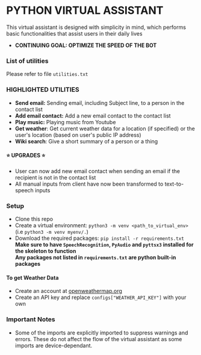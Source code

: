 # PYTHON VIRTUAL ASSISTANT

This virtual assistant is designed with simplicity in mind, which performs basic functionalities that assist users in their daily lives

* __CONTINUING GOAL: OPTIMIZE THE SPEED OF THE BOT__
### List of utilities 
Please refer to file `utilities.txt`

### HIGHLIGHTED UTILITIES 
- __Send email:__ Sending email, including Subject line, to a person in the contact list
- __Add email contact:__ Add a new email contact to the contact list
- __Play music:__ Playing music from Youtube
- __Get weather__: Get current weather data for a location (if specified) or the user's location (based on user's public IP address)
- __Wiki search__: Give a short summary of a person or a thing

#### :star: UPGRADES :star:
- User can now add new email contact when sending an email if the recipient is not in the contact list
- All manual inputs from client have now been transformed to text-to-speech inputs

### Setup
- Clone this repo
- Create a virtual environment: `python3 -m venv <path_to_virtual_env>` (i.e `python3 -m venv myenv/.`)
- Download the required packages: `pip install -r requirements.txt` <br/>
__Make sure to have `SpeechRecognition`, `PyAudio` and `pyttsx3` installed for the skeleton to function__<br/>
__Any packages not listed in `requirements.txt` are python built-in packages__

#### To get Weather Data
- Create an account at [openweathermap.org](https://openweathermap.org)
- Create an API key and replace `configs["WEATHER_API_KEY"]` with your own

### Important Notes
- Some of the imports are explicitly imported to suppress warnings and errors. These do not affect the flow of the virtual assistant as some imports are device-dependant.
